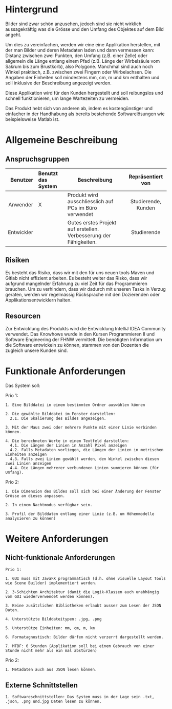 # Hintergrund 

Bilder sind zwar schön anzusehen, jedoch sind sie nicht wirklich aussagekräftig was die Grösse und den Umfang des Objektes auf dem Bild angeht.  

Um dies zu vereinfachen, werden wir eine eine Applikation herstellen, mit der man Bilder und deren Metadaten laden und dann vermessen kann: Distanz zwischen zwei Punkten, den Umfang (z.B. einer Zelle) oder allgemein die Länge entlang einem Pfad (z.B. Länge der Wirbelsäule vom Sakrum bis zum Brustkorb), also Polygone. Manchmal sind auch noch Winkel praktisch, z.B. zwischen zwei Fingern oder Wirbelachsen. Die Angaben der Einheiten soll mindestens mm, cm, m und km enthalten und soll inklusive der Beschreibung angezeigt werden. 

Diese Applikation wird für den Kunden hergestellt und soll reibungslos und schnell funktionieren, um lange Wartezeiten zu vermeiden.  

Das Produkt hebt sich von anderen ab, indem es kostengünstiger und einfacher in der Handhabung als bereits bestehende Softwarelösungen wie beispielsweise Matlab ist. 

# Allgemeine Beschreibung
## Anspruchsgruppen

| Benutzer | Benutzt das System | Beschreibung | Repräsentiert von |
|--------------:|:-------------|----------------|:-------------:|
|Anwender|X       |Produkt wird ausschliesslich auf PCs im Büro verwendet|Studierende, Kunden       |
|Entwickler|        |Gutes erstes Projekt auf erstellen. Verbesserung der Fähigkeiten.          |Studierende        |


## Risiken

Es besteht das Risiko, dass wir mit den für uns neuen tools Maven und Gitlab nicht effizient arbeiten.
Es besteht weiter das Risko, dass wir aufgrund mangelnder Erfahrung zu viel Zeit für das Programmieren brauchen.
Um zu verhindern, dass wir dadurch mit unseren Tasks in Verzug geraten, werden wir regelmässig Rücksprache mit den Dozierenden oder Applikationsentwicklern halten.  

## Resourcen

Zur Entwicklung des Produkts wird die Entwicklung IntelliJ IDEA Community verwendet. Das Knowhows wurde in den Kursen Programmieren II und Software Engineering der FHNW vermittelt. Die benötigten Information um die Software entwickeln zu können, stammen von den Dozenten die zugleich unsere Kunden sind.  

# Funktionale Anforderungen

Das System soll: 

  Prio 1:
    
    1. Eine Bilddatei in einem bestimmten Ordner auswählen können
    
    2. Die gewählte Bilddatei im Fenster darstellen:
      2.1. Die Skalierung des Bildes angezeigen.
      
    3. Mit der Maus zwei oder mehrere Punkte mit einer Linie verbinden können.

    4. Die berechneten Werte in einem Textfeld darstellen:
      4.1. Die Längen der Linien in Anzahl Pixel anzeigen
      4.2. Falls Metadaten vorliegen, die Längen der Linien in metrischen Einheiten anzeigen
      4.3. Falls zwei Linien gewählt werden, den Winkel zwischen diesen zwei Linien anzeigen
      4.4. Die Längen mehrerer verbundenen Linien summieren können (für Umfang).
    
  Prio 2:
  
    1. Die Dimension des Bildes soll sich bei einer Änderung der Fenster Grösse an dieses anpassen.

    2. In einem Nachtmodus verfügbar sein.

    3. Profil der Bilddaten entlang einer Linie (z.B. um Höhenmodelle analysieren zu können)
    

# Weitere Anforderungen
## Nicht-funktionale Anforderungen

    Prio 1:

    1. GUI muss mit JavaFX programmatisch (d.h. ohne visuelle Layout Tools wie Scene Builder) implementiert werden.

    2. 3-Schichten Architektur (damit die Logik-Klassen auch unabhängig vom GUI wiederverwendet werden können).

    3. Keine zusätzlichen Bibliotheken erlaubt ausser zum Lesen der JSON Daten.
    
    4. Unterstützte Bilddateitypen: .jpg, .png

    5. Unterstütze Einheiten: mm, cm, m, km
   
    6. Formatagnostisch: Bilder dürfen nicht verzerrt dargestellt werden.

    7. MTBF: 6 Stunden (Applikation soll bei einem Gebrauch von einer Stunde nicht mehr als ein mal abstürzen)

  Prio 2: 

    1. Metadaten auch aus JSON lesen können.
    



    

## Externe Schnittstellen

    1. Softwareschnittstellen: Das System muss in der Lage sein .txt, .json, .png und.jpg Daten lesen zu können. 


